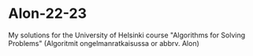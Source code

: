 # Alon-22-23
My solutions for the University of Helsinki course "Algorithms for Solving Problems" (Algoritmit ongelmanratkaisussa or abbrv. Alon)
